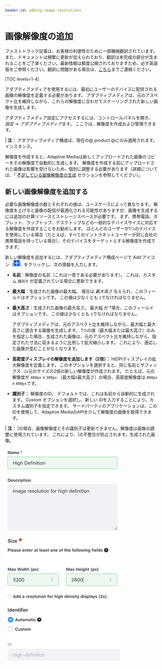 ```yaml
---
header-id: adding-image-resolutions
---
```


# 画像解像度の追加

<p class="alert alert-info"><span class="wysiwyg-color-blue120">ファストトラック記事は、お客様の利便性のために一部機械翻訳されています。また、ドキュメントは頻繁に更新が加えられており、翻訳は未完成の部分が含まれることをご了承ください。最新情報は都度公開されておりますため、必ず英語版をご参照ください。翻訳に問題がある場合は、<a href="mailto:support-content-jp@liferay.com">こちら</a>までご連絡ください。</span></p>

[TOC levels=1-4]

アダプティブメディアを使用するには、最初にユーザーのデバイスに配信される画像の解像度を定義する必要があります。 アダプティブメディアは、元のアスペクト比を維持しながら、これらの解像度に合わせてスケーリングされた新しい画像を生成します。

アダプティブメディア設定にアクセスするには、コントロールパネルを開き、 *設定* → *アダプティブメディア*ます。 ここでは、解像度を作成および管理できます。

| **注：** アダプティブメディア構成は、現在の@ product @にのみ適用されます。インスタンス。

解像度を作成すると、Adaptive Mediaは新しくアップロードされた画像のコピーをその解像度で自動的に生成します。 解像度を作成する前にアップロードされた画像は影響を受けないため、個別に調整する必要があります（詳細については、「 [不足している画像解像度の生成](/docs/7-1/user/-/knowledge_base/u/managing-image-resolutions#generating-missing-image-resolutions) セクションを参照してください）。

## 新しい画像解像度を追加する

必要な画像解像度の数とそれぞれの値は、ユースケースによって異なります。 解像度を上げると画像の配信が最適化される可能性がありますが、画像を生成するには追加の計算リソースとストレージスペースが必要です。 まず、携帯電話、タブレット、ラップトップ、デスクトップなどの一般的なデバイスサイズに対応する解像度を作成することをお勧めします。 ほとんどのユーザーが1つのデバイスを使用している場合（たとえば、すべてのイントラネットユーザーが同じ会社の携帯電話を持っている場合）、そのデバイスをターゲットとする解像度を作成できます。

新しい解像度を追加するには、アダプティブメディア構成ページで *Add* アイコン（![Add new resolution](../../../images/icon-add.png)）をクリックし、次の情報を入力します。

  - **名前**：解像度の名前（これは一意である必要があります）。 これは、カスタム `識別子` が定義されている場合に更新できます。

  - **最大幅**：生成された画像の最大幅。 場合は *最大高さ* 与えられ、このフィールドはオプションです。 この値は少なくとも `1`でなければなりません。

  - **最大高さ**：生成された画像の最大高さ。 最大幅</em> が *場合、このフィールドはオプションです。 この値は少なくとも `1`でなければなりません。</p>

    アダプティブメディアは、元のアスペクト比を維持しながら、最大幅と最大高さに適合する画像を生成します。 1つの値（最大幅または最大高さ）のみを指定した場合、生成された画像は、元のアスペクト比を維持しながら、指定された寸法に収まるように比例して拡大縮小します。 これにより、適応した画像が歪むことがなくなります。</li>

  - **高密度ディスプレイの解像度を追加します（2倍）：** HIDPIディスプレイの拡大解像度を定義します。 このオプションを選択すると、同じ名前とサフィックス `-2x`元のサイズの2倍の新しい解像度が作成されます。 たとえば、元の解像度が `400px` x `300px` （最大幅x最大高さ）の場合、高密度解像度は `800px` x `600px`です。

  - **識別子：** 解像度のID。 デフォルトでは、これは名前から自動的に生成されます。 *Custom* オプションを選択し、新しい *ID*を入力することにより、カスタム識別子を指定できます。 サードパーティのアプリケーションは、このIDを使用して、Adaptive MediaのAPIを介して解像度の画像を取得できます。</ul>

| **注：** |の場合、画像解像度とその識別子は更新できません。解像度は画像の調整に使用されています。 これにより、|の不整合が防止されます。生成された画像。

![図1：新しいアダプティブメディア解像度を追加するためのフォーム。](../../../images/adaptive-media-new-img-resolution.png)
